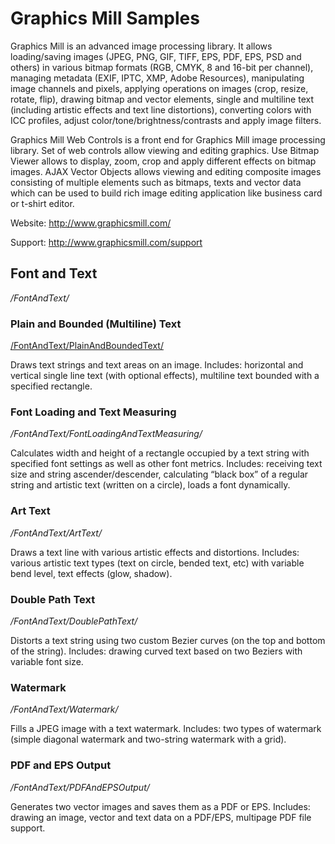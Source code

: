 # Graphics Mill Samples

Graphics Mill is an advanced image processing library. It allows loading/saving images (JPEG, PNG, GIF, TIFF, EPS, PDF, EPS, PSD and others) in various bitmap formats (RGB, CMYK, 8 and 16-bit per channel), managing metadata (EXIF, IPTC, XMP, Adobe Resources), manipulating image channels and pixels, applying operations on images (crop, resize, rotate, flip), drawing bitmap and vector elements, single and multiline text (including artistic effects and text line distortions),  converting colors with ICC profiles, adjust color/tone/brightness/contrasts and apply image filters. 

Graphics Mill Web Controls is a front end for Graphics Mill image processing library. Set of web controls allow viewing and editing graphics. Use Bitmap Viewer allows to display, zoom, crop and apply different effects on bitmap images. AJAX Vector Objects allows viewing and editing composite images consisting of multiple elements such as bitmaps, texts and vector data which can be used to build rich image editing application like business card or t-shirt editor.

Website: http://www.graphicsmill.com/

Support: http://www.graphicsmill.com/support

## Font and Text

*/FontAndText/*

### Plain and Bounded (Multiline) Text

[/FontAndText/PlainAndBoundedText/](github.com/aurigma/GraphicsMill.Samples/tree/master/FontAndText/PlainAndBoundedText)

Draws text strings and text areas on an image. Includes: horizontal and vertical single line text (with optional effects), multiline text bounded with a specified rectangle.

### Font Loading and Text Measuring

*/FontAndText/FontLoadingAndTextMeasuring/*

Calculates width and height of a rectangle occupied by a text string with specified font settings as well as other font metrics. Includes: receiving text size and string ascender/descender, calculating “black box” of a regular string and artistic text (written on a circle), loads a font dynamically.

### Art Text

*/FontAndText/ArtText/*

Draws a text line with various artistic effects and distortions. Includes: various artistic text types (text on circle, bended text, etc) with variable bend level, text effects (glow, shadow).

### Double Path Text

*/FontAndText/DoublePathText/*

Distorts a text string using two custom Bezier curves (on the top and bottom of the string). Includes: drawing curved text based on two Beziers with variable font size.

### Watermark

*/FontAndText/Watermark/*

Fills a JPEG image with a text watermark. Includes: two types of watermark (simple diagonal watermark and two-string watermark with a grid).

### PDF and EPS Output

*/FontAndText/PDFAndEPSOutput/*

Generates two vector images and saves them as a PDF or EPS. Includes: drawing an image, vector and text data on a PDF/EPS, multipage PDF file support.
